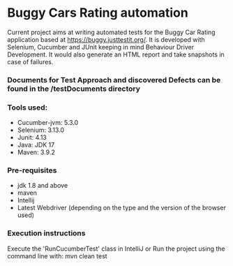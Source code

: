# Buggy Cars Rating automation

Current project aims at writing automated tests for the Buggy Car Rating application based at https://buggy.justtestit.org/.
It is developed with Selenium, Cucumber and JUnit keeping in mind Behaviour Driver Development. It would also generate an HTML report and take snapshots in case of failures.

### Documents for Test Approach and discovered Defects can be found in the /testDocuments directory 

### Tools used:
* Cucumber-jvm: 5.3.0
* Selenium: 3.13.0
* Junit: 4.13
* Java: JDK 17
* Maven: 3.9.2

### Pre-requisites
* jdk 1.8 and above
* maven
* Intellij 
* Latest Webdriver (depending on the type and the version of the browser used)

### Execution instructions

Execute the 'RunCucumberTest' class in IntelliJ
or Run the project using the command line with: mvn clean test


